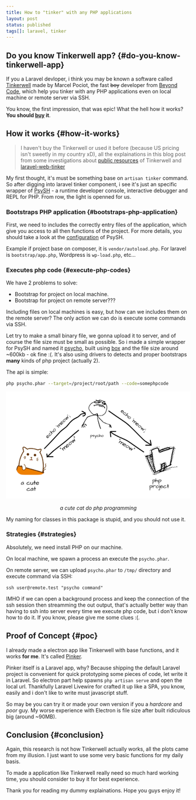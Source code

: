 ```yaml
---
title: How to "tinker" with any PHP applications
layout: post
status: published
tags[]: laravel, tinker
---
```


## Do you know Tinkerwell app? {#do-you-know-tinkerwell-app}

If you a Laravel devloper, i think you may be known a software called [Tinkerwell](https://tinkerwell.app) made by Marcel Pociot, the fast ~~boy~~ developer from [Beyond Code](https://beyondco.de/), which help you tinker with any PHP applications even on local machine or remote server via SSH.

You know, the first impression, that was epic! What the hell how it works? **You should [buy](https://tinkerwell.app/#pricing) it**.

## How it works {#how-it-works}

> I haven't buy the Tinkerwell or used it before (because US pricing isn't sweetly in my country xD), all the explainations in this blog post from some investigations about [public resources](https://github.com/tinkerwellapp/drivers) of Tinkerwell and [laravel-web-tinker](https://github.com/spatie/laravel-web-tinker)

My first thought, it's must be something base on `artisan tinker` command. So after digging into laravel tinker component, i see it's just an specific wrapper of [PsySH](https://github.com/bobthecow/psysh) - a runtime developer console, interactive debugger and REPL for PHP. From row, the light is openned for us.

### Bootstraps PHP application {#bootstraps-php-application}

First, we need to includes the correctly entry files of the application, which give you access to all then functions of the project. For more details, you should take a look at the [configuration](https://github.com/bobthecow/psysh/wiki/Configuration) of PsySH.

Example if project base on composer, it is `vendor/autoload.php`. For laravel is `bootstrap/app.php`, Wordpress is `wp-load.php`, etc...

### Executes php code {#execute-php-codes}

We have 2 problems to solve:

- Bootstrap for project on local machine.
- Bootstrap for project on remote server???

Including files on local machines is easy, but how can we includes them on the remote server? The only action we can do is execute some commands via SSH.

Let try to make a small binary file, we gonna upload it to server, and of course the file size must be small as possible. So i made a simple wrapper for PsySH and named it [psycho](https://github.com/bangnokia/psycho), built using [box](https://github.com/box-project/box) and the file  size around ~600kb - ok fine :(. It's also using drivers to detects and proper bootstraps **many** kinds of php project (actually 2).

The api is simple:

```bash
php psycho.phar --target=/project/root/path --code=somephpcode
```

![pinker sketch](/images/pinker-sketch.png)
<p align="center"><i>a cute cat do php programming</i></p>

My naming for classes in this package is stupid, and you should not use it.

### Strategies {#strategies}

Absolutely, we need install PHP on our machine.


On local machine, we spawn a process an execute the `psycho.phar`.

On remote server, we can upload `psycho.phar` to `/tmp/` directory and execute command via SSH: 
```
ssh user@remote.test "psycho command"
```
IMHO if we can open a background process and keep the connection of the ssh session then streamming the out output, that's actually better way than having to ssh into server every time we execute php code, but i don't know how to do it. If you know, please give me some clues :(.

## Proof of Concept {#poc}

I already made a electron app like Tinkerwell with base functions, and it works **for me**. It's called [Pinker](https://github.com/bangnokia/pinker).

Pinker itself is a Laravel app, why? Because shipping the default Laravel project is convenient for quick prototyping some pieces of code, let write it in Laravel. So electron part help spawns `php artisan serve` and open the local url. Thankfully Laravel Livewire for crafted it up like a SPA, you know, easily and i don't like to write must javascript stuff.

So may be you can try it or made your own version if you a *hardcore* and *poor* guy. My worse experience with Electron is file size after built ridiculous big (around ~90MB).

## Conclusion {#conclusion}

Again, this research is not how Tinkerwell actually works, all the plots came from my illusion. I just want to use some very basic functions for my daily basis. 

To made a application like Tinkerwell really need so much hard working time, you should consider to buy it for best experience.

Thank you for reading my dummy explainations. Hope you guys enjoy it!
